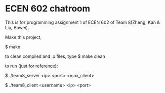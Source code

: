 ECEN 602 chatroom
========
This is for programming assignment 1 of ECEN 602 of Team 8(Zheng, Kan  & Liu, Bowei).

Make this project,

$ make

to clean compiled and .o files, type $ make clean

to run (just for reference):

$ ./team8_server \<ip\> \<port\> \<max_client\>

$ ./team8_client \<username\> \<ip\> \<port\>


